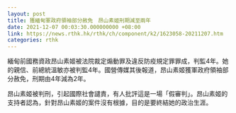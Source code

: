```yaml
---
layout: post
title: 獲緬甸軍政府領袖部分赦免　昂山素姬刑期減至兩年
date: 2021-12-07 00:03:30.000000000 +08:00
link: https://news.rthk.hk/rthk/ch/component/k2/1623058-20211207.htm
categories: rthk
---
```


緬甸前國務資政昂山素姬被法院裁定煽動罪及違反防疫規定罪罪成，判監4年。她的親信、前總統溫敏亦被判監4年。國營傳媒其後報道，昂山素姬獲軍政府領袖部分赦免，刑期由4年減為2年。

昂山素姬被判刑，引起國際社會譴責，有人批評這是一場「假審判」。昂山素姬的支持者認為，針對昂山素姬的案件沒有根據，目的是要終結她的政治生涯。
